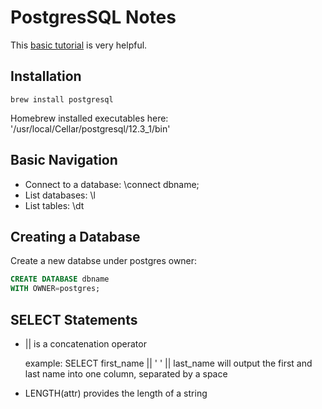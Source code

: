 # PostgresSQL Notes

This [basic tutorial](https://www.postgresqltutorial.com) is very helpful.

## Installation
```shell
brew install postgresql
```

Homebrew installed executables here: '/usr/local/Cellar/postgresql/12.3_1/bin'

## Basic Navigation

- Connect to a database: \connect dbname;
- List databases: \l
- List tables: \dt

## Creating a Database

Create a new databse under postgres owner:
```sql
CREATE DATABASE dbname
WITH OWNER=postgres;
```

## SELECT Statements

- || is a concatenation operator

	example: SELECT first_name || ' ' || last_name
	will output the first and last name into one column, separated by a space


- LENGTH(attr) provides the length of a string